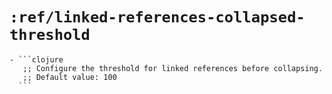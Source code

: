 # `:ref/linked-references-collapsed-threshold`
	- ```clojure
	   ;; Configure the threshold for linked references before collapsing.
	   ;; Default value: 100
	  ```
